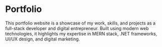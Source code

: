 # Portfolio
This portfolio website is a showcase of my work, skills, and projects as a full-stack developer and digital entrepreneur. Built using modern web technologies, it highlights my expertise in MERN stack, .NET frameworks, UI/UX design, and digital marketing.
